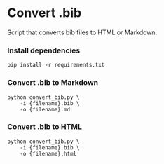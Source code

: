 # Convert .bib

Script that converts bib files to HTML or Markdown.

### Install dependencies
```
pip install -r requirements.txt
```

### Convert .bib to Markdown
```
python convert_bib.py \
    -i {filename}.bib \
    -o {filename}.md
```
### Convert .bib to HTML
```
python convert_bib.py \
    -i {filename}.bib \
    -o {filename}.html
```
